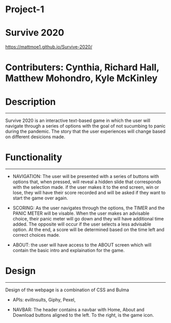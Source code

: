 # Project-1
# Survive 2020

https://mattmoe1.github.io/Survive-2020/

# Contributers: Cynthia, Richard Hall, Matthew Mohondro, Kyle McKinley

# Description #
---------------
Survive 2020 is an interactive text-based game in which the user will navigate through a series of options with the goal of not sucumbing to panic during the pandemic. The story that the user experiences will change based on different desicions made. 

# Functionality #
-----------------
- NAVIGATION: The user will be presented with a series of buttons with options that, when pressed, will  reveal a hidden slide that corresponds with the selection made. if the user makes it to the end screen, win or lose, they will have their score recorded and will be asked if they want to start the game over again.

- SCORING: As the user navigates through the options, the TIMER and the PANIC METER will be visable. When the user makes an advisable choice, their panic meter will go down and they will have additional time added. The opposite will occur if the user selects a less advisable option. At the end, a score will be determined based on the time left and correct choices made.

- ABOUT: the user will have access to the ABOUT screen which will contain the basic intro and explaination for the game.

# Design #
----------
Design of the webpage is a combination of CSS and Bulma

- APIs: evilInsults, Giphy, Pexel,

- NAVBAR: The header contains a navbar with Home, About and Download buttons aligned to the left. To the right, is the game icon.